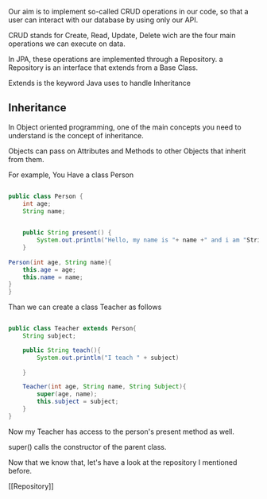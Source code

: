Our aim is to implement so-called CRUD operations in our code, so that a user can interact with our database by using only our API.

CRUD stands for Create, Read, Update, Delete wich are the four main operations we can execute on data.

In JPA, these operations are implemented through a Repository.
a Repository is an interface that extends from a Base Class.

Extends is the keyword Java uses to handle Inheritance

## Inheritance

In Object oriented programming, one of the main concepts you need to understand is the concept of inheritance.

Objects can pass on Attributes and Methods to other Objects that inherit from them.

For example, You Have a class Person

```Java

public class Person {
	int age;
	String name;

	
	public String present() {
		System.out.println("Hello, my name is "+ name +" and i am "String.valueOf(age)+" years old")
	}
	
Person(int age, String name){
	this.age = age;
	this.name = name;
}
}
```
Than we can create a class Teacher as follows

```Java

public class Teacher extends Person{
	String subject;

	public String teach(){
		System.out.println("I teach " + subject)
		
	}

	Teacher(int age, String name, String Subject){
		super(age, name);
		this.subject = subject;
	}
}
```

Now my Teacher has access to the person's present method as well.

super() calls the constructor of the parent class.

Now that we know that, let's have a look at the repository I mentioned before.

[[Repository]]
